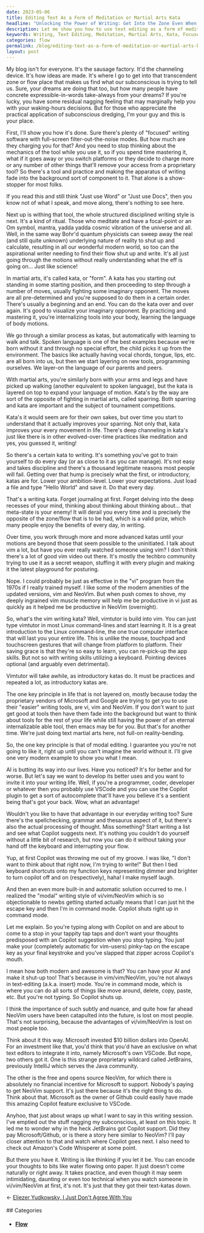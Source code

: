 ```yaml
---
date: 2023-05-06
title: Editing Text As a Form of Meditation or Martial Arts Kata
headline: "Unlocking the Power of Writing: Get Into the Zone Even When AI-Assisted"
description: Let me show you how to use text editing as a form of meditation or martial arts. I explain the mechanics of the tool and how it can be used to access the subconscious, like meditation and martial arts. Learn how to use text editing to access the flow state and improve your writing skills.
keywords: Writing, Text Editing, Meditation, Martial Arts, Kata, Focused Writing Software, Proprietary Tools, Structured Writing, Ritual, Focal Point, Om Symbol, Mantra, Cosmic Vibration, Language, Body Motions, Spoken Language, Walking, Vocal Chords, Tongue, Lips, Quantum Physics, Flow, Subconscious Dredging, Dreams, Waking Hours Decisions, Visualize, Imaginary Opponent, Pre-determined, Beginning
categories: flow
permalink: /blog/editing-text-as-a-form-of-meditation-or-martial-arts-kata/
layout: post
---
```



My blog isn't for everyone. It's the sausage factory. It'd the channeling
device. It's how ideas are made. It's where I go to get into that transcendent
zone or flow place that makes us find what our subconscious is trying to tell
us. Sure, your dreams are doing that too, but how many people have concrete
expressible-in-words take-always from your dreams? If you're lucky, you have
some residual nagging feeling that may marginally help you with your
waking-hours decisions. But for those who appreciate the practical application
of subconscious dredging, I'm your guy and this is your place.

First, I'll show you how it's done. Sure there's plenty of "focused" writing
software with full-screen filter-out-the-noise modes. But how much are they
charging you for that? And you need to stop thinking about the mechanics of the
tool while you use it, so if you spend time mastering it, what if it goes away
or you switch platforms or they decide to charge more or any number of other
things that'll remove your access from a proprietary tool? So there's a tool
and practice and making the apparatus of writing fade into the background sort
of component to it. That alone is a show-stopper for most folks. 

If you read this and still think "Just use Word" or "Just use Docs", then you
know not of what I speak, and move along, there's nothing to see here.

Next up is withing that tool, the whole structured disciplined writing style is
next. It's a kind of ritual. Those who meditate and have a focal-point or an Om
symbol, mantra, yadda yadda cosmic vibration of the universe and all. Well, in
the same way Bohr'd quantum physicists can sweep away the real (and still quite
unknown) underlying nature of reality to shut up and calculate, resulting in
all our wonderful modern world, so too can the aspirational writer needing to
find their flow shut up and write. It's all just going through the motions
without really understanding what the eff is going on... Just like science!

In martial arts, it's called kata, or "form". A kata has you starting out
standing in some starting position, and then proceeding to step through a
number of moves, usually fighting some imaginary opponent. The moves are all
pre-determined and you're supposed to do them in a certain order. There's
usually a beginning and an end. You can do the kata over and over again. It's
good to visualize your imaginary opponent. By practicing and mastering it,
you're internalizing tools into your body, learning the language of body
motions.

We go through a similar process as katas, but automatically with learning to
walk and talk. Spoken language is one of the best examples because we're born
without it and through no special effort, the child picks it up from the
environment. The basics like actually having vocal chords, tongue, lips, etc.
are all born into us, but then we start layering on new tools, programming
ourselves. We layer-on the language of our parents and peers.

With martial arts, you're similarly born with your arms and legs and have
picked up walking (another equivalent to spoken language), but the kata is
layered on top to expand your language of motion. Kata's by the way are sort of
the opposite of fighting in martial arts, called sparring. Both sparring and
kata are important and the subject of tournament competitions. 

Kata's it would seem are for their own sakes, but over time you start to
understand that it actually improves your sparring. Not only that, kata
improves your every movement in life. There's deep channeling in kata's just
like there is in other evolved-over-time practices like meditation and yes, you
guessed it, writing!

So there's a certain kata to writing. It's something you've got to train
yourself to do every day (or as close to it as you can manage). It's not easy
and takes discipline and there's a thousand legitimate reasons most people will
fail. Getting over that hump is precisely what the first, or introductory,
katas are for. Lower your ambition-level. Lower your expectations. Just load a
file and type "Hello World" and save it. Do that every day.

That's a writing kata. Forget journaling at first. Forget delving into the deep
recesses of your mind, thinking about thinking about thinking about... that
meta-state is your enemy! It will derail you every time and is precisely the
opposite of the zone/flow that is to be had, which is a valid prize, which many
people enjoy the benefits of every day, in writing.

Over time, you work through more and more advanced katas until your motions are
beyond those that seem possible to the uninitiated. I talk about vim a lot, but
have you ever really watched someone using vim? I don't think there's a lot of
good vim video out there. It's mostly the techbro community trying to use it as
a secret weapon, stuffing it with every plugin and making it the latest
playground for posturing.

Nope. I could probably be just as effective in the "vi" program from the 1970s
if I really trained myself. I like some of the modern amenities of the updated
versions, vim and NeoVim. But when push comes to shove, my deeply ingrained vim
muscle memory will help me be productive in vi just as quickly as it helped me
be productive in NeoVim (overnight).

So, what's the vim writing kata? Well, vimtutor is build into vim. You can just
type vimtutor in most Linux command-lines and start learning it. It is a great
introduction to the Linux command-line, the one true computer interface that
will last you your entire life. This is unlike the mouse, touchpad and
touchscreen gestures that will change from platform to platform. Their saving
grace is that they're so easy to learn, you can re-pick-up the app skills. But
not so with writing skills utilizing a keyboard. Pointing devices optional (and
arguably even detrimental).

Vimtutor will take awhile, as introductory katas do. It must be practices and
repeated a lot, as introductory katas are.

The one key principle in life that is not layered on, mostly because today the
proprietary vendors of Microsoft and Google are trying to get you to use their
"easier" writing tools, are vi, vim and NeoVim. If you don't want to just get
good at tools then have them fade into the background but want to think about
tools for the rest of your life while still having the power of an eternal
internalizable able tool, then emacs may be for you. But that's for another
time. We're just doing text martial arts here, not full-on reality-bending.

So, the one key principle is that of modal editing. I guarantee you you're not
going to like it, right up until you can't imagine the world without it. I'll
give one very modern example to show you what I mean.

AI is butting its way into our lives. Have you noticed? It's for better and for
worse. But let's say we want to develop its better uses and you want to invite
it into your writing life. Well, if you're a programmer, coder, developer or
whatever then you probably use VSCode and you can use the Copilot plugin to
get a sort of autocomplete that'll have you believe it's a sentient being
that's got your back. Wow, what an advantage!

Wouldn't you like to have that advantage in our everyday writing too? Sure
there's the spellchecking, grammar and thesaurus aspect of it, but there's also
the actual processing of thought. Miss something? Start writing a list and see
what Copilot suggests next. It's nothing you couldn't do yourself without a
little bit of research, but now you can do it without taking your hand off the
keyboard and interrupting your flow.

Yup, at first Copilot was throwing me out of my groove. I was like, "I don't
want to think about that right now, I'm trying to write!" But then I tied
keyboard shortcuts onto my function keys representing dimmer and brighter to
turn copilot off and on (respectively), haha! I make myself laugh.

And then an even more built-in and automatic solution occurred to me. I
realized the "modal" writing style of vi/vim/NeoVim which is so objectionable
to newbs getting started actually means that I can just hit the escape key and
then I'm in command mode. Copilot shuts right up in command mode.

Let me explain. So you're typing along with Copilot on and are about to come to
a stop in your tappity tap taps and don't want your thoughts predisposed with
an Copilot suggestion when you stop typing. You just make your (completely
automatic for vim-users) pinky-tap on the escape key as your final keystroke
and you've slapped that zipper across Copilot's mouth.

I mean how both modern and awesome is that? You can have your AI and make it
shut-up too! That's because in vim/vim/NeoVim, you're not always in
text-editing (a.k.a. insert) mode. You're in command mode, which is where you
can do all sorts of things like move around, delete, copy, paste, etc. But
you're not typing. So Copilot shuts up.

I think the importance of such subtly and nuance, and quite how far ahead
NeoVim users have been catapulted into the future, is lost on most people.
That's not surprising, because the advantages of vi/vim/NeoVim is lost on most
people too. 

Think about it this way. Microsoft invested $10 billion dollars into OpenAI.
For an investment like that, you'd think that you'd have an exclusive on what
text editors to integrate it into, namely Microsoft's own VSCode. But nope, two
others got it. One is this strange proprietary wildcard called JetBrains,
previously IntelliJ which serves the Java community. 

The other is the free and opens source NeoVim, for which there is absolutely no
financial incentive for Microsoft to support. Nobody's paying to get NeoVim
support. It's just there because it's the right thing to do. Think about that.
Microsoft as the owner of Github could easily have made this amazing Copilot
feature exclusive to VSCode. 

Anyhoo, that just about wraps up what I want to say in this writing session.
I've emptied out the stuff nagging my subconscious, at least on this topic. It
led me to wonder why in the heck JetBrains got Copilot support. Did they pay
Microsoft/Github, or is there a story here similar to NeoVim? I'll pay closer
attention to that and watch where Copilot goes next. I also need to check out
Amazon's Code Whisperer at some point.

But there you have it. Writing is like thinking if you let it be. You can
encode your thoughts to bits like water flowing onto paper. It just doesn't
come naturally or right away. It takes practice, and even though it may seem
intimidating, daunting or even too technical when you watch someone in
vi/vim/NeoVim at first, it's not. It's just that they got their text-katas
down.











<div class="arrow-links"><div class="post-nav-prev"><span class="arrow">&larr;&nbsp;</span><a href="/blog/eliezer-yudkowsky-i-just-don-t-agree-with-you/">Eliezer Yudkowsky, I Just Don't Agree With You</a></div> &nbsp; <div class="post-nav-next"><a href=""></a></div></div>
## Categories

<ul>
<li><h4><a href='/flow/'>Flow</a></h4></li></ul>